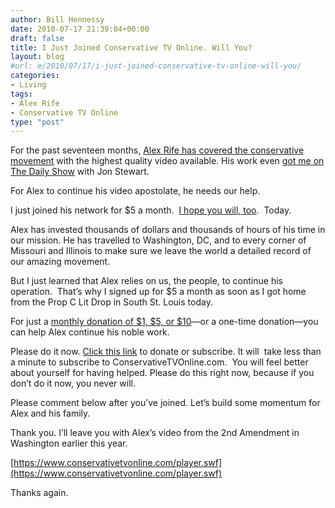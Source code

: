 ```yaml
---
author: Bill Hennessy
date: 2010-07-17 21:39:04+00:00
draft: false
title: I Just Joined Conservative TV Online. Will You?
layout: blog
#url: e/2010/07/17/i-just-joined-conservative-tv-online-will-you/
categories:
- Living
tags:
- Alex Rife
- Conservative TV Online
type: "post"
---
```


For the past seventeen months, [Alex Rife has covered the conservative movement](https://www.conservativetvonline.com/index.php) with the highest quality video available. His work even [got me on The Daily Show](https://stlouisteaparty.com/2009/10/28/the-daily-show-finally-airs-gina-loudon-buycott-feature/) with Jon Stewart.

For Alex to continue his video apostolate, he needs our help.

I just joined his network for $5 a month.  [I hope you will, too](https://www.conservativetvonline.com/Donation.htm).  Today.

Alex has invested thousands of dollars and thousands of hours of his time in our mission. He has travelled to Washington, DC, and to every corner of Missouri and Illinois to make sure we leave the world a detailed record of our amazing movement.

But I just learned that Alex relies on us, the people, to continue his operation.  That’s why I signed up for $5 a month as soon as I got home from the Prop C Lit Drop in South St. Louis today.

For just a [monthly donation of $1, $5, or $10](https://www.conservativetvonline.com/Donation.htm)—or a one-time donation—you can help Alex continue his noble work.

Please do it now. [Click this link](https://www.conservativetvonline.com/Donation.htm) to donate or subscribe. It will  take less than a minute to subscribe to ConservativeTVOnline.com.  You will feel better about yourself for having helped. Please do this right now, because if you don’t do it now, you never will.

Please comment below after you’ve joined. Let’s build some momentum for Alex and his family.

Thank you. I’ll leave you with Alex’s video from the 2nd Amendment in Washington earlier this year.

[https://www.conservativetvonline.com/player.swf](https://www.conservativetvonline.com/player.swf)

Thanks again.
